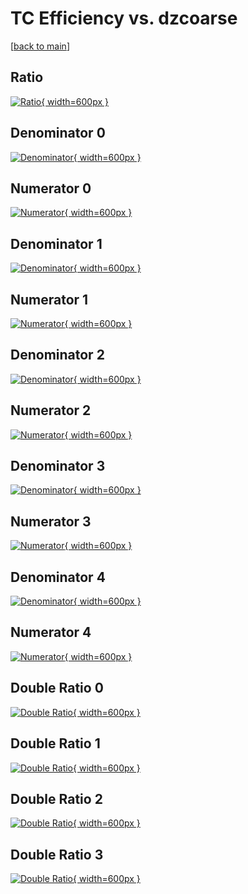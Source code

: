 # TC Efficiency vs. dzcoarse

[[back to main](./)]



## Ratio

[![Ratio](../mtv/var/TC_loweta_0_1_eff_dzcoarse.png){ width=600px }](../mtv/var/TC_loweta_0_1_eff_dzcoarse.pdf)

## Denominator 0

[![Denominator](../mtv/den/TC_loweta_0_1_eff_dzcoarse_den0.png){ width=600px }](../mtv/den/TC_loweta_0_1_eff_dzcoarse_den0.pdf)

## Numerator 0

[![Numerator](../mtv/num/TC_loweta_0_1_eff_dzcoarse_num0.png){ width=600px }](../mtv/num/TC_loweta_0_1_eff_dzcoarse_num0.pdf)

## Denominator 1

[![Denominator](../mtv/den/TC_loweta_0_1_eff_dzcoarse_den1.png){ width=600px }](../mtv/den/TC_loweta_0_1_eff_dzcoarse_den1.pdf)

## Numerator 1

[![Numerator](../mtv/num/TC_loweta_0_1_eff_dzcoarse_num1.png){ width=600px }](../mtv/num/TC_loweta_0_1_eff_dzcoarse_num1.pdf)

## Denominator 2

[![Denominator](../mtv/den/TC_loweta_0_1_eff_dzcoarse_den2.png){ width=600px }](../mtv/den/TC_loweta_0_1_eff_dzcoarse_den2.pdf)

## Numerator 2

[![Numerator](../mtv/num/TC_loweta_0_1_eff_dzcoarse_num2.png){ width=600px }](../mtv/num/TC_loweta_0_1_eff_dzcoarse_num2.pdf)

## Denominator 3

[![Denominator](../mtv/den/TC_loweta_0_1_eff_dzcoarse_den3.png){ width=600px }](../mtv/den/TC_loweta_0_1_eff_dzcoarse_den3.pdf)

## Numerator 3

[![Numerator](../mtv/num/TC_loweta_0_1_eff_dzcoarse_num3.png){ width=600px }](../mtv/num/TC_loweta_0_1_eff_dzcoarse_num3.pdf)

## Denominator 4

[![Denominator](../mtv/den/TC_loweta_0_1_eff_dzcoarse_den4.png){ width=600px }](../mtv/den/TC_loweta_0_1_eff_dzcoarse_den4.pdf)

## Numerator 4

[![Numerator](../mtv/num/TC_loweta_0_1_eff_dzcoarse_num4.png){ width=600px }](../mtv/num/TC_loweta_0_1_eff_dzcoarse_num4.pdf)

## Double Ratio 0

[![Double Ratio](../mtv/ratio/TC_loweta_0_1_eff_dzcoarse_ratio0.png){ width=600px }](../mtv/ratio/TC_loweta_0_1_eff_dzcoarse_ratio0.pdf)

## Double Ratio 1

[![Double Ratio](../mtv/ratio/TC_loweta_0_1_eff_dzcoarse_ratio1.png){ width=600px }](../mtv/ratio/TC_loweta_0_1_eff_dzcoarse_ratio1.pdf)

## Double Ratio 2

[![Double Ratio](../mtv/ratio/TC_loweta_0_1_eff_dzcoarse_ratio2.png){ width=600px }](../mtv/ratio/TC_loweta_0_1_eff_dzcoarse_ratio2.pdf)

## Double Ratio 3

[![Double Ratio](../mtv/ratio/TC_loweta_0_1_eff_dzcoarse_ratio3.png){ width=600px }](../mtv/ratio/TC_loweta_0_1_eff_dzcoarse_ratio3.pdf)

